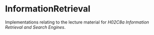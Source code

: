 # InformationRetrieval
Implementations relating to the lecture material for *H02C8a Information Retrieval and Search Engines*.
